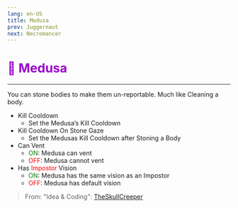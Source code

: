 ```yaml
---
lang: en-US
title: Medusa
prev: Juggernaut
next: Necromancer
---
```


# <font color="#9900cc">🐍 <b>Medusa</b></font> <Badge text="Killing" type="tip" vertical="middle"/>
---

You can stone bodies to make them un-reportable. Much like Cleaning a body.
* Kill Cooldown
  * Set the Medusa’s Kill Cooldown
* Kill Cooldown On Stone Gaze
  * Set the Medusas Kill Cooldown after Stoning a Body
* Can Vent
  * <font color=green>ON</font>: Medusa can vent
  * <font color=red>OFF</font>: Medusa cannot vent
* Has <font color=red>Impostor</font> Vision
  * <font color=green>ON</font>: Medusa has the same vision as an Impostor
  * <font color=red>OFF</font>: Medusa has default vision

> From: "Idea & Coding": [TheSkullCreeper](https://github.com/Loonie-Toons) 